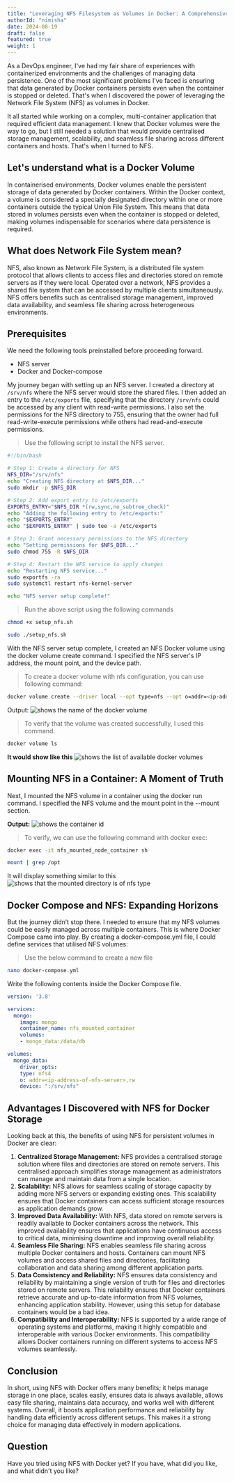 ```yaml
---
title: "Leveraging NFS Filesystem as Volumes in Docker: A Comprehensive Guide"
authorId: "nimisha"
date: 2024-08-19
draft: false
featured: true
weight: 1
---
```


As a DevOps engineer, I've had my fair share of experiences with containerized environments and the challenges of managing data persistence. One of the most significant problems I've faced is ensuring that data generated by Docker containers persists even when the container is stopped or deleted. That's when I discovered the power of leveraging the Network File System (NFS) as volumes in Docker.

It all started while working on a complex, multi-container application that required efficient data management. I knew that Docker volumes were the way to go, but I still needed a solution that would provide centralised storage management, scalability, and seamless file sharing across different containers and hosts. That's when I turned to NFS.

## Let's understand what is a Docker Volume

In containerised environments, Docker volumes enable the persistent storage of data generated by Docker containers. Within the Docker context, a volume is considered a specially designated directory within one or more containers outside the typical Union File System. This means that data stored in volumes persists even when the container is stopped or deleted, making volumes indispensable for scenarios where data persistence is required.

## What does Network File System mean?

NFS, also known as Network File System, is a distributed file system protocol that allows clients to access files and directories stored on remote servers as if they were local. Operated over a network, NFS provides a shared file system that can be accessed by multiple clients simultaneously. NFS offers benefits such as centralised storage management, improved data availability, and seamless file sharing across heterogeneous environments.

## Prerequisites

We need the following tools preinstalled before proceeding forward.

- NFS server
- Docker and Docker-compose

My journey began with setting up an NFS server. I created a directory at `/srv/nfs` where the NFS server would store the shared files. I then added an entry to the `/etc/exports` file, specifying that the directory `/srv/nfs` could be accessed by any client with read-write permissions. I also set the permissions for the NFS directory to 755, ensuring that the owner had full read-write-execute permissions while others had read-and-execute permissions.

> Use the following script to install the NFS server.

```bash
#!/bin/bash

# Step 1: Create a directory for NFS
NFS_DIR="/srv/nfs"
echo "Creating NFS directory at $NFS_DIR..."
sudo mkdir -p $NFS_DIR

# Step 2: Add export entry to /etc/exports
EXPORTS_ENTRY="$NFS_DIR *(rw,sync,no_subtree_check)"
echo "Adding the following entry to /etc/exports:"
echo "$EXPORTS_ENTRY"
echo "$EXPORTS_ENTRY" | sudo tee -a /etc/exports

# Step 3: Grant necessary permissions to the NFS directory
echo "Setting permissions for $NFS_DIR..."
sudo chmod 755 -R $NFS_DIR

# Step 4: Restart the NFS service to apply changes
echo "Restarting NFS service..."
sudo exportfs -ra
sudo systemctl restart nfs-kernel-server

echo "NFS server setup complete!"
```

> Run the above script using the following commands

```bash
chmod +x setup_nfs.sh
```

```bash
sudo ./setup_nfs.sh
```

With the NFS server setup complete, I created an NFS Docker volume using the docker volume create command. I specified the NFS server's IP address, the mount point, and the device path.

> To create a docker volume with nfs configuration, you can use following command:

```bash
docker volume create --driver local --opt type=nfs --opt o=addr=<ip-address-of-nfs-server>,rw --opt device=:/srv/nfs  nfs-volume
```

Output:
![shows the name of the  docker volume](/images/blog/nfs-as-docker-volume/create-volume.png)

> To verify that the volume was created successfully, I used this command.

```bash
docker volume ls
```

**It would show like this**
![shows the list of available docker volumes](/images/blog/nfs-as-docker-volume/docker-vol-ls.png)

## Mounting NFS in a Container: A Moment of Truth

Next, I mounted the NFS volume in a container using the docker run command. I specified the NFS volume and the mount point in the --mount section.

**Output:**
![shows the container id](/images/blog/nfs-as-docker-volume/docker-run.png)

> To verify, we can use the following command with docker exec:

```bash
docker exec -it nfs_mounted_node_container sh
```

```bash
mount | grep /opt
```

It will display something similar to this
![shows that the mounted directory is of nfs type](/images/blog/nfs-as-docker-volume/result.png)

## Docker Compose and NFS: Expanding Horizons

But the journey didn’t stop there. I needed to ensure that my NFS volumes could be easily managed across multiple containers. This is where Docker Compose came into play. By creating a docker-compose.yml file, I could define services that utilised NFS volumes:

> Use the below command to create a new file
```bash
nano docker-compose.yml
```

Write the following contents inside the Docker Compose file.

```yaml
version: '3.8'

services:
  mongo:
    image: mongo
    container_name: nfs_mounted_container
    volumes:
    - mongo_data:/data/db

volumes:
  mongo_data:
    driver_opts:
    type: nfs4
    o: addr=<ip-address-of-nfs-server>,rw
    device: ":/srv/nfs"
```

## Advantages I Discovered with NFS for Docker Storage

Looking back at this, the benefits of using NFS for persistent volumes in Docker are clear:

1. **Centralized Storage Management:** NFS provides a centralised storage solution where files and directories are stored on remote servers. This centralised approach simplifies storage management as administrators can manage and maintain data from a single location.
2. **Scalability:** NFS allows for seamless scaling of storage capacity by adding more NFS servers or expanding existing ones. This scalability ensures that Docker containers can access sufficient storage resources as application demands grow.
3. **Improved Data Availability:** With NFS, data stored on remote servers is readily available to Docker containers across the network. This improved availability ensures that applications have continuous access to critical data, minimising downtime and improving overall reliability.
4. **Seamless File Sharing:** NFS enables seamless file sharing across multiple Docker containers and hosts. Containers can mount NFS volumes and access shared files and directories, facilitating collaboration and data sharing among different application parts.
5. **Data Consistency and Reliability:** NFS ensures data consistency and reliability by maintaining a single version of truth for files and directories stored on remote servers. This reliability ensures that Docker containers retrieve accurate and up-to-date information from NFS volumes, enhancing application stability.  However, using this setup for database containers would be a bad idea.
6. **Compatibility and Interoperability:** NFS is supported by a wide range of operating systems and platforms, making it highly compatible and interoperable with various Docker environments. This compatibility allows Docker containers running on different systems to access NFS volumes seamlessly.

## Conclusion

In short, using NFS with Docker offers many benefits; it helps manage storage in one place, scales easily, ensures data is always available, allows easy file sharing, maintains data accuracy, and works well with different systems. Overall, it boosts application performance and reliability by handling data efficiently across different setups. This makes it a strong choice for managing data effectively in modern applications.

## Question

Have you tried using NFS with Docker yet? If you have, what did you like, and what didn't you like?
